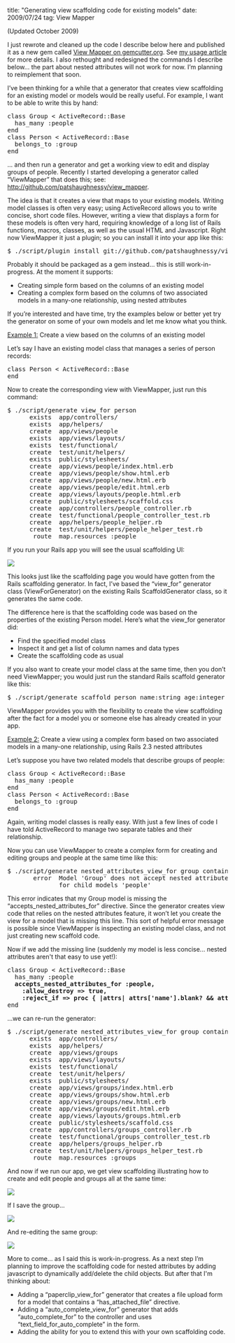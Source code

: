 title: "Generating view scaffolding code for existing models"
date: 2009/07/24
tag: View Mapper

<p>(Updated October 2009)</p>
<p>I just rewrote and cleaned up the code I describe below here and published it as a new gem called <a href="http://gemcutter.org/gems/view_mapper">View Mapper on gemcutter.org</a>. See <a href="http://patshaughnessy.net/view_mapper">my usage article</a> for more details. I also rethought and redesigned the commands I describe below&hellip; the part about nested attributes will not work for now. I&rsquo;m planning to reimplement that soon.</p>
<p/>
<p>I&rsquo;ve been thinking for a while that a generator that creates view scaffolding for an existing model or models would be really useful. For example, I want to be able to write this by hand:</p>
<pre>class Group &lt; ActiveRecord::Base
  has_many :people
end
class Person &lt; ActiveRecord::Base
  belongs_to :group
end</pre>
<p>&hellip; and then run a generator and get a working view to edit and display groups of people. Recently I started developing a generator called &ldquo;ViewMapper&rdquo; that does this; see: <a href="http://github.com/patshaughnessy/view_mapper">http://github.com/patshaughnessy/view_mapper</a>.</p>
<p>The idea is that it creates a view that maps to your existing models. Writing model classes is often very easy; using ActiveRecord allows you to write concise, short code files. However, writing a view that displays a form for these models is often very hard, requiring knowledge of a long list of Rails functions, macros, classes, as well as the usual HTML and Javascript. Right now ViewMapper it just a plugin; so you can install it into your app like this:</p>
<pre>$ ./script/plugin install git://github.com/patshaughnessy/view_mapper.git</pre>
<p>Probably it should be packaged as a gem instead… this is still work-in-progress. At the moment it supports:
  <ul>
    <li>Creating simple form based on the columns of an existing model</li>
    <li>Creating a complex form based on the columns of two associated models in a many-one relationship, using nested attributes</li>
  </ul>
  If you&rsquo;re interested and have time, try the examples below or better yet try the generator on some of your own models and let me know what you think.</p>
<p/>
<p/>
<p><u>Example 1:</u> Create a view based on the columns of an existing model</p>
<p>Let&rsquo;s say I have an existing model class that manages a series of person records:</p>
<pre>class Person &lt; ActiveRecord::Base
end</pre>
<p>Now to create the corresponding view with ViewMapper, just run this command:</p>
<pre>$ ./script/generate view_for person
      exists  app/controllers/
      exists  app/helpers/
      create  app/views/people
      exists  app/views/layouts/
      exists  test/functional/
      create  test/unit/helpers/
      exists  public/stylesheets/
      create  app/views/people/index.html.erb
      create  app/views/people/show.html.erb
      create  app/views/people/new.html.erb
      create  app/views/people/edit.html.erb
      create  app/views/layouts/people.html.erb
      create  public/stylesheets/scaffold.css
      create  app/controllers/people_controller.rb
      create  test/functional/people_controller_test.rb
      create  app/helpers/people_helper.rb
      create  test/unit/helpers/people_helper_test.rb
       route  map.resources :people</pre>
<p>If you run your Rails app you will see the usual scaffolding UI:</p>
<img src="http://patshaughnessy.net/assets/2009/7/24/person_new.png">
<p>This looks just like the scaffolding page you would have gotten from the Rails scaffolding generator. In fact, I&rsquo;ve based the &ldquo;view_for&rdquo; generator class (ViewForGenerator) on the existing Rails ScaffoldGenerator class, so it generates the same code.</p>
<p>The difference here is that the scaffolding code was based on the properties of the existing Person model. Here&rsquo;s what the view_for generator did:
  <ul>
    <li>Find the specified model class</li>
    <li>Inspect it and get a list of column names and data types</li>
    <li>Create the scaffolding code as usual</li>
  </ul>
  If you also want to create your model class at the same time, then you don&rsquo;t need ViewMapper; you would just run the standard Rails scaffold generator like this:</p>
<pre>$ ./script/generate scaffold person name:string age:integer</pre>
<p>ViewMapper provides you with the flexibility to create the view scaffolding after the fact for a model you or someone else has already created in your app.</p>
<p/>
<p/>
<p><u>Example 2:</u> Create a view using a complex form based on two associated models in a many-one relationship, using Rails 2.3 nested attributes</p>
<p>Let&rsquo;s suppose you have two related models that describe groups of people:</p>
<pre>class Group &lt; ActiveRecord::Base
  has_many :people
end
class Person &lt; ActiveRecord::Base
  belongs_to :group
end</pre>
<p>Again, writing model classes is really easy. With just a few lines of code I have told ActiveRecord to manage two separate tables and their relationship.</p>
<p>Now you can use ViewMapper to create a complex form for creating and editing groups and people at the same time like this:</p>
<pre>$ ./script/generate nested_attributes_view_for group containing:people
       error  Model &#x27;Group&#x27; does not accept nested attributes
              for child models &#x27;people&#x27;</pre>
<p>This error indicates that my Group model is missing the &ldquo;accepts_nested_attributes_for&rdquo; directive. Since the generator creates view code that relies on the nested attributes feature, it won&rsquo;t let you create the view for a model that is missing this line. This sort of helpful error message is possible since ViewMapper is inspecting an existing model class, and not just creating new scaffold code.</p>
<p>Now if we add the missing line (suddenly my model is less concise... nested attributes aren't that easy to use yet!):</p>
<pre>class Group &lt; ActiveRecord::Base
  has_many :people
  <b>accepts_nested_attributes_for :people,
    :allow_destroy =&gt; true,
    :reject_if =&gt; proc { |attrs| attrs[&#x27;name&#x27;].blank? &amp;&amp; attrs[&#x27;age&#x27;].blank? }</b>
end</pre>
<p>&hellip;we can re-run the generator:</p>
<pre>$ ./script/generate nested_attributes_view_for group containing:people
      exists  app/controllers/
      exists  app/helpers/
      create  app/views/groups
      exists  app/views/layouts/
      exists  test/functional/
      create  test/unit/helpers/
      exists  public/stylesheets/
      create  app/views/groups/index.html.erb
      create  app/views/groups/show.html.erb
      create  app/views/groups/new.html.erb
      create  app/views/groups/edit.html.erb
      create  app/views/layouts/groups.html.erb
      create  public/stylesheets/scaffold.css
      create  app/controllers/groups_controller.rb
      create  test/functional/groups_controller_test.rb
      create  app/helpers/groups_helper.rb
      create  test/unit/helpers/groups_helper_test.rb
       route  map.resources :groups</pre>
<p>And now if we run our app, we get view scaffolding illustrating how to create and edit people and groups all at the same time:</p>
<img src="http://patshaughnessy.net/assets/2009/7/24/group_new.png">
<p>If I save the group&hellip;</p>
<img src="http://patshaughnessy.net/assets/2009/7/24/group_show.png">
<p>And re-editing the same group:</p>
<img src="http://patshaughnessy.net/assets/2009/7/24/group_edit.png">
<p>More to come&hellip; as I said this is work-in-progress. As a next step I&rsquo;m planning to improve the scaffolding code for nested attributes by adding javascript to dynamically add/delete the child objects. But after that I'm thinking about:
  <ul>
    <li>Adding a &ldquo;paperclip_view_for&rdquo; generator that creates a file upload form for a model that contains a &ldquo;has_attached_file&rdquo; directive.</li>
    <li>Adding a &ldquo;auto_complete_view_for&rdquo; generator that adds &ldquo;auto_complete_for&rdquo; to the controller and uses &ldquo;text_field_for_auto_complete&rdquo; in the form.</li>
    <li>Adding the ability for you to extend this with your own scaffolding code.</li>
  </ul>
</p>
